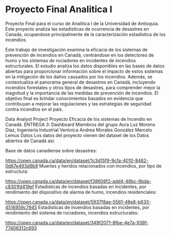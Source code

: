 # Proyecto Final Analitica I
Proyecto Final para el curso de Analitica I de la Universidad de Antioquia.  Este proyecto analiza las estadisticas de ocurrencia de desastres en Canada, ocupandose principalmente de la caracterización estadistica de los incendios.  

Este trabajo de investigación examina la eficacia de los sistemas de prevención de incendios en Canadá, centrándose en los detectores de humo y los sistemas de rociadores en incidentes de incendios estructurales. El estudio analiza los datos disponibles en las bases de datos abiertas para proporcionar información sobre el impacto de estos sistemas en la mitigación de los daños causados por los incendios. Además, se contextualiza el panorama general de desastres en Canadá, incluyendo incendios forestales y otros tipos de desastres, para comprender mejor la magnitud y la importancia de las medidas de prevención de incendios. El objetivo final es brindar conocimientos basados en evidencia que contribuyan a mejorar las regulaciones y las estrategias de seguridad contra incendios en el país.

Data Analyst Project
Proyecto Eficacia de los sistemas de Incendio en Canadá.
ENTREGA 3: Dashboard
Miembros del grupo
Aura Luz Moreno Díaz, Ingeniería Industrial
Verónica Andrea Morales González
Marcelo Lemus
Datos
Los datos del proyecto vienen del dataset de los Datos abiertos de Canadá asi:

Base de datos canadiense sobre desastres:

https://open.canada.ca/data/en/dataset/1c3d15f9-9cfa-4010-8462-0d67e493d9b9
Muertes y heridos relacionados con incendios, por tipo de estructura:

https://open.canada.ca/data/en/dataset/f38606f2-add4-48bc-9bda-c8301fd419ef
Estadísticas de incendios basadas en incidentes, por rendimiento del dispositivo de alarma de humo, incendios residenciales:

https://open.canada.ca/data/en/dataset/5937f8ae-5561-48e8-b633-4516959c7945
Estadísticas de incendios basadas en incidentes, por rendimiento del sistema de rociadores, incendios estructurales:

https://open.canada.ca/data/en/dataset/349f2071-8fbe-4e7a-938f-77406312c693
